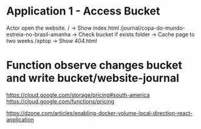 # Application 1 - Access Bucket

Actor open the website.
 / -> Show index.html
 /journal/copa-do-mundo-estreia-no-brasil-amanha
  -> Check bucket if exists folder
  -> Cache page to two weeks
 /xptop -> Show 404.html

# Function observe changes bucket and write bucket/website-journal

<!-- Prices -->
<https://cloud.google.com/storage/pricing#south-america>
<https://cloud.google.com/functions/pricing>

<!-- References -->
<https://dzone.com/articles/enabling-docker-volume-local-direction-react-application>
